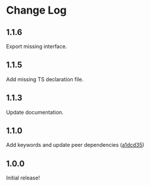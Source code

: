 # Change Log

## 1.1.6

Export missing interface.

## 1.1.5

Add missing TS declaration file.

## 1.1.3

Update documentation.

## 1.1.0

Add keywords and update peer dependencies ([a1dcd35](https://github.com/mskelton/crumbs/commit/a1dcd350a929b4ccd0a9b7e256bebd1204cc21ea))

## 1.0.0

Initial release!
